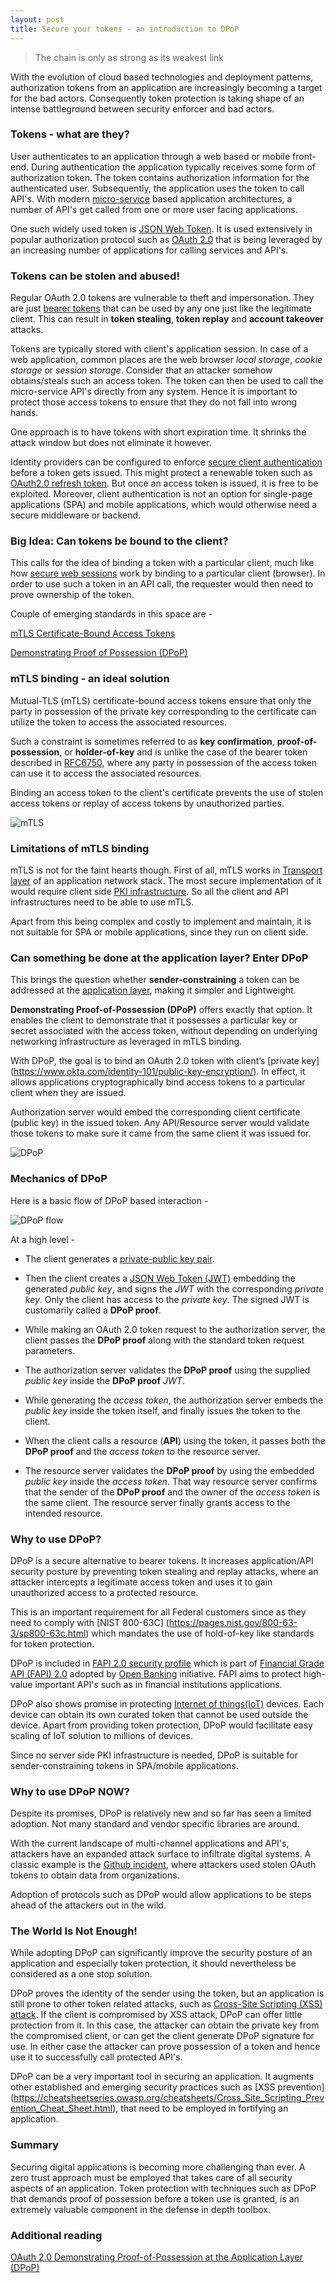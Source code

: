 ```yaml
---
layout: post
title: Secure your tokens - an introduction to DPoP
---
```

<blockquote>
The chain is only as strong as its weakest link
</blockquote>
With the evolution of cloud based technologies and deployment patterns, authorization tokens from an application are increasingly becoming a target for the bad actors. Consequently token protection is taking shape of an intense battleground between security enforcer and bad actors. 

### Tokens - what are they?

User authenticates to an application through a web based or mobile front-end. During authentication the application typically receives some form of authorization token. The token contains authorization information for the authenticated user. Subsequently, the application uses the token to call API's. With modern [micro-service](https://www.techtarget.com/searchapparchitecture/definition/microservices) based application architectures, a number of API's get called from one or more user facing applications. 

One such widely used token is [JSON Web Token](https://oauth.net/2/jwt/). It is used extensively in popular authorization protocol such as [OAuth 2.0](https://oauth.net/2/) that is being leveraged by an increasing number of applications for calling services and API's. 


### Tokens can be stolen and abused!

Regular OAuth 2.0 tokens are vulnerable to theft and impersonation. 
They are just [bearer tokens](https://oauth.net/2/bearer-tokens/) that can be used by any one just like the legitimate client. This can result in **token stealing**, **token replay** and **account takeover** attacks. 

Tokens are typically stored with client's application session. In case of a web application, common places are the web browser *local storage*, *cookie storage* or *session storage*. Consider that an attacker somehow obtains/steals such an access token. The token can then be used to call the micro-service API's directly from any system. Hence it is important to protect those access tokens to ensure that they do not fall into wrong hands. 

One approach is to have tokens with short expiration time. It shrinks the attack window but does not eliminate it however. 

Identity providers can be configured to enforce [secure client authentication](https://oauth.net/2/client-authentication/) before a token gets issued. This might protect a renewable token such as [OAuth2.0 refresh token](https://oauth.net/2/refresh-tokens/). But once an access token is issued, it is free to be exploited. Moreover, client authentication is not an option for single-page applications (SPA) and mobile applications, which would otherwise need a secure middleware or backend.


### Big Idea: Can tokens be bound to the client? 

This calls for the idea of binding a token with a particular client, much like how [secure web sessions](https://www.okta.com/identity-101/http-vs-https/) work by binding to a particular client (browser). In order to use such a token in an API call, the requester would then need to prove ownership of the token.

Couple of emerging standards in this space are - 

[mTLS Certificate-Bound Access Tokens](https://datatracker.ietf.org/doc/html/rfc8705)

[Demonstrating Proof of Possession (DPoP)](https://www.ietf.org/archive/id/draft-ietf-oauth-dpop-04.html)



### mTLS binding - an ideal solution

Mutual-TLS (mTLS) certificate-bound access tokens ensure that only the party in possession of the private key corresponding to the certificate can utilize the token to access the associated resources. 

Such a constraint is sometimes referred to as **key confirmation**, **proof-of-possession**, or **holder-of-key** and is unlike the case of the bearer token described in [RFC6750](https://datatracker.ietf.org/doc/html/rfc6750), where any party in possession of the access token can use it to access the associated resources. 

Binding an access token to the client's certificate prevents the use of stolen access tokens or replay of access tokens by unauthorized parties.

![mTLS](../images/2024-3-1-mtls.jpeg)



### Limitations of mTLS binding
	
mTLS is not for the faint hearts though. First of all, mTLS works in [Transport layer](https://www.javatpoint.com/computer-network-transport-layer) of an application network stack. The most secure implementation of it would require client side [PKI infrastructure](https://www.okta.com/identity-101/public-key-infrastructure/). So all the client and API infrastructures need to be able to use mTLS. 

Apart from this being complex and costly to implement and maintain, it is not suitable for SPA or mobile applications, since they run on client side.



### Can something be done at the application layer? Enter DPoP

This brings the question whether **sender-constraining** a token can be addressed at the [application layer](https://www.okta.com/identity-101/osi-layers/), making it simpler and Lightweight. 

**Demonstrating Proof-of-Possession (DPoP)** offers exactly that option. It enables the client to demonstrate that it possesses a particular key or secret associated with the access token, without depending on underlying networking infrastructure as leveraged in mTLS binding.

With DPoP, the goal is to bind an OAuth 2.0 token with client’s [private key] (https://www.okta.com/identity-101/public-key-encryption/). In effect, it allows applications cryptographically bind access tokens to a particular client when they are issued.

Authorization server would embed the corresponding client certificate (public key) in the issued token. Any API/Resource server would validate those tokens to make sure it came from the same client it was issued for.

![DPoP](../images/2024-3-1-dpop.jpeg)


### Mechanics of DPoP

Here is a basic flow of DPoP based interaction -

![DPoP flow](../images/2024-3-1-dpopflow.png)

At a high level -

* The client generates a [private-public key pair](https://www.gartner.com/en/information-technology/glossary/public-key-cryptography).

* Then the client creates a [JSON Web Token (JWT)](https://oauth.net/2/jwt/) embedding the generated *public key*, and signs the *JWT* with the corresponding *private key*. Only the client has access to the *private key*. The signed JWT is customarily called a **DPoP proof**.

* While making an OAuth 2.0 token request to the authorization server, the client passes the **DPoP proof** along with the standard token request parameters.

* The authorization server validates the **DPoP proof** using the supplied *public key* inside the **DPoP proof** *JWT*.

* While generating the *access token*, the authorization server embeds the *public key* inside the token itself, and finally issues the token to the client.

* When the client calls a resource (**API**) using the token, it passes both the **DPoP proof** and the *access token* to the resource server.

* The resource server validates the **DPoP proof** by using the embedded *public key* inside the *access token*. That way resource server confirms that the sender of the **DPoP proof** and the owner of the *access token* is the same client. The resource server finally grants access to the intended resource.


### Why to use DPoP?


DPoP is a secure alternative to bearer tokens. It increases application/API security posture by preventing token stealing and replay attacks, where an attacker intercepts a legitimate access token and uses it to gain unauthorized access to a protected resource.


This is an important requirement for all Federal customers since as they need to comply with [NIST 800-63C] (https://pages.nist.gov/800-63-3/sp800-63c.html) which mandates the use of hold-of-key like standards for token protection.

DPoP is included in [FAPI 2.0 security profile](https://openid.net/specs/fapi-2_0-security-02.html) which is part of [Financial Grade API (FAPI) 2.0](https://oauth.net/fapi/) adopted by [Open Banking](https://www.okta.com/resources/open-banking-psd2-global-adoption/) initiative. FAPI aims to protect high-value important API's such as in financial institutions applications.

DPoP also shows promise in protecting [Internet of things(IoT)](https://www.zdnet.com/article/what-is-the-internet-of-things-everything-you-need-to-know-about-the-iot-right-now/) devices. Each device can obtain its own curated token that cannot be used outside the device. Apart from providing token protection, DPoP would facilitate easy scaling of IoT solution to millions of devices.

Since no server side PKI infrastructure is needed, DPoP is suitable for sender-constraining tokens in SPA/mobile applications.


### Why to use DPoP NOW?

Despite its promises, DPoP is relatively new and so far has seen a limited adoption. Not many standard and vendor specific libraries are around.

With the current landscape of multi-channel applications and API's, attackers have an expanded attack surface to infiltrate digital systems. A classic example is the [Github incident](https://github.blog/2022-04-15-security-alert-stolen-oauth-user-tokens/), where attackers used stolen OAuth tokens to obtain data from organizations.

Adoption of protocols such as DPoP would allow applications to be steps ahead of the attackers out in the wild.


### The World Is Not Enough!

While adopting DPoP can significantly improve the security posture of an application and especially token protection, it should nevertheless be considered as a one stop solution. 

DPoP proves the identity of the sender using the token, but an application is still prone to other token related attacks, such as [Cross-Site Scripting (XSS) attack](https://owasp.org/www-community/attacks/xss/). If the client is compromised by XSS attack, DPoP can offer little protection from it. In this case, the attacker can obtain the private key from the compromised client, or can get the client generate DPoP signature for use. In either case the attacker can prove possession of a token and hence use it to successfully call protected API's.

DPoP can be a very important tool in securing an application. It augments other established and emerging security practices such as [XSS prevention] (https://cheatsheetseries.owasp.org/cheatsheets/Cross_Site_Scripting_Prevention_Cheat_Sheet.html), that need to be employed in fortifying an application.	


### Summary

Securing digital applications is becoming more challenging than ever. A zero trust approach must be employed that takes care of all security aspects of an application. Token protection with techniques such as DPoP that demands proof of possession before a token use is granted, is an extremely valuable component in the defense in depth toolbox.


### Additional reading

[OAuth 2.0 Demonstrating Proof-of-Possession at the Application Layer (DPoP)](https://www.ietf.org/archive/id/draft-ietf-oauth-dpop-04.html)




